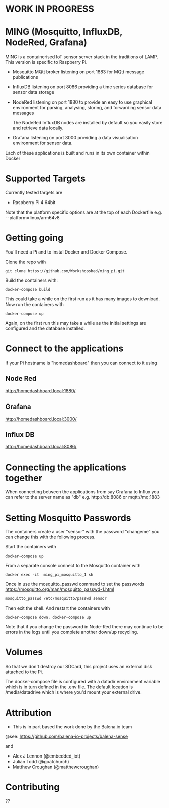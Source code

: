 # WORK IN PROGRESS

# MING (Mosquitto, InfluxDB, NodeRed, Grafana)

MING is a containerised IoT sensor server stack in the traditions of LAMP. This version is specific to Raspberry Pi.

- Mosquitto MQtt broker listening on port 1883 for MQtt message publications

- InfluxDB listening on port 8086 providing a time series database for sensor data storage

- NodeRed listening on port 1880 to provide an easy to use graphical environment for parsing,
  analysing, storing, and forwarding sensor data messages

  The NodeRed InfluxDB nodes are installed by default so you easily store and retrieve data locally.

- Grafana listening on port 3000 providing a data visualisation environment for sensor data.

Each of these applications is built and runs in its own container within Docker

# Supported Targets

Currently tested targets are

- Raspberry Pi 4 64bit

Note that the platform specific options are at the top of each Dockerfile e.g. --platform=linux/arm64v8

# Getting going

You'll need a Pi and to instal Docker and Docker Compose.

Clone the repo with

`git clone https://github.com/Workshopshed/ming_pi.git`

Build the containers with:

`docker-compose build`

This could take a while on the first run as it has many images to download.
Now run the containers with

`docker-compose up`

Again, on the first run this may take a while as the initial settings are configured and the database installed.

# Connect to the applications

If your Pi hostname is "homedashboard" then you can connect to it using

## Node Red
http://homedashboard.local:1880/

## Grafana
http://homedashboard.local:3000/

## Influx DB
http://homedashboard.local:8086/

# Connecting the applications together

When connecting between the applications from say Grafana to Influx you can refer to the server name as "db" e.g.
http://db:8086 or mqtt://mq:1883 

# Setting Mosquitto Passwords

The containers create a user "sensor" with the password "changeme" you can change this with the following process.

Start the containers with 

`docker-compose up`

From a separate console connect to the Mosquitto container with

`docker exec -it  ming_pi_mosquitto_1 sh`

Once in use the mosquitto_passwd command to set the passwords https://mosquitto.org/man/mosquitto_passwd-1.html

`mosquitto_passwd /etc/mosquitto/passwd sensor`

Then exit the shell. And restart the containers with

`docker-compose down; docker-compose up`

Note that if you change the password in Node-Red there may continue to be errors in the logs until you complete another down/up recycling.

# Volumes

So that we don't destroy our SDCard, this project uses an external disk attached to the Pi.

The docker-compose file is configured with a datadir environment variable which is in turn defined in the .env file.
The default location is /media/datadrive which is where you'd mount your external drive.

# Attribution

- This is in part based the work done by the Balena.io team

@see: https://github.com/balena-io-projects/balena-sense

and

- Alex J Lennon (@embedded_iot)
- Julian Todd (@goatchurch)
- Matthew Croughan (@matthewcroughan)

# Contributing

??
